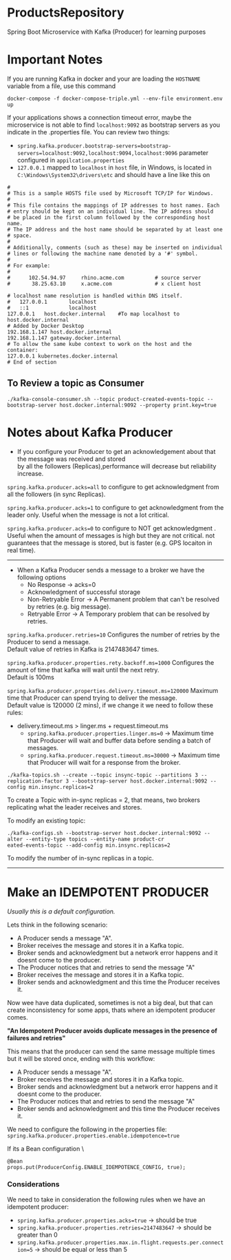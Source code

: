 # ProductsRepository
Spring Boot Microservice with Kafka (Producer) for learning purposes

# Important Notes
If you are running Kafka in docker and your are loading the ```HOSTNAME``` variable from a file, use this command

```docker-compose -f docker-compose-triple.yml --env-file environment.env up```

If your applications shows a connection timeout error, maybe the microservice is not able to find ```localhost:9092``` as bootstrap servers as you indicate in the .properties file.
You can review two things:
- ```spring.kafka.producer.bootstrap-servers=bootstrap-servers=localhost:9092,localhost:9094,localhost:9096``` parameter configured in ```appilcation.properties```
- ```127.0.0.1``` mapped to ```localhost``` in ```host``` file, in Windows, is located in ```C:\Windows\System32\drivers\etc``` and should have a line like this on

```# Copyright (c) 1993-2009 Microsoft Corp.
#
# This is a sample HOSTS file used by Microsoft TCP/IP for Windows.
#
# This file contains the mappings of IP addresses to host names. Each
# entry should be kept on an individual line. The IP address should
# be placed in the first column followed by the corresponding host name.
# The IP address and the host name should be separated by at least one
# space.
#
# Additionally, comments (such as these) may be inserted on individual
# lines or following the machine name denoted by a '#' symbol.
#
# For example:
#
#      102.54.94.97     rhino.acme.com          # source server
#       38.25.63.10     x.acme.com              # x client host

# localhost name resolution is handled within DNS itself.
#	127.0.0.1       localhost
#	::1             localhost
127.0.0.1   host.docker.internal    #To map localhost to host.docker.internal
# Added by Docker Desktop
192.168.1.147 host.docker.internal
192.168.1.147 gateway.docker.internal
# To allow the same kube context to work on the host and the container:
127.0.0.1 kubernetes.docker.internal
# End of section 
```

## To Review a topic as Consumer
```./kafka-console-consumer.sh --topic product-created-events-topic --bootstrap-server host.docker.internal:9092 --property print.key=true```

# Notes about Kafka Producer
- If you configure your Producer to get an acknowledgement about that the message was received and stored \
by all the followers (Replicas),performance will decrease but reliability increase. 


```spring.kafka.producer.acks=all``` to configure to get acknowledgment from all the followers (in sync Replicas).

```spring.kafka.producer.acks=1``` to configure to get acknowledgment from the leader only. Useful when the message is not a lot critical.

```spring.kafka.producer.acks=0``` to configure to NOT get acknowledgment . Useful when the amount of messages is high but they are not critical.
not guarantees that the message is stored, but is faster (e.g. GPS locaiton in real time).

----


* When a Kafka Producer sends a message to a broker we have the following options
  * No Response -> acks=0
  * Acknowledgment of successful storage
  * Non-Retryable Error -> A Permanent problem that can't be resolved by retries (e.g. big message).
  * Retryable Error -> A Temporary problem that can be resolved by retries.

```spring.kafka.producer.retries=10``` Configures the number of retries by the Producer to send a message. \
Default value of retries in Kafka is 2147483647 times. 

```spring.kafka.producer.properties.rety.backoff.ms=1000``` Configures the amount of time that kafka will wait until the next retry.\
Default is 100ms

```spring.kafka.producer.properties.delivery.timeout.ms=120000``` Maximum time that Producer can spend trying to deliver the message. \
Default value is 120000 (2 mins), if we change it we need to follow these rules:
* delivery.timeout.ms > linger.ms + request.timeout.ms
  * ```spring.kafka.producer.properties.linger.ms=0``` -> Maximum time that Producer will wait and buffer data before sending a batch of messages.
  * ```spring.kafka.producer.request.timeout.ms=30000``` -> Maximum time that Producer will wait for a response from the broker.

``` 
./kafka-topics.sh --create --topic insync-topic --partitions 3 --replication-factor 3 --bootstrap-server host.docker.internal:9092 --config min.insync.replicas=2
```
To create a Topic with in-sync replicas = 2, that means, two brokers replicating what the leader receives and stores.

To modify an existing topic:

```
./kafka-configs.sh --bootstrap-server host.docker.internal:9092 --alter --entity-type topics --entity-name product-cr
eated-events-topic --add-config min.insync.replicas=2
```
To modify the number of in-sync replicas in a topic.

----

# Make an IDEMPOTENT PRODUCER

_Usually this is a default configuration._

Lets think in the following scenario: 
* A Producer sends a message "A".
* Broker receives the message and stores it in a Kafka topic.
* Broker sends and acknowledgment but a network error happens and it doesnt come to the producer.
* The Producer notices that and retries to send the message "A"
* Broker receives the message and stores it in a Kafka topic.
* Broker sends and acknowledgment and this time the Producer receives it.

Now wee have data duplicated, sometimes is not a big deal, but that can create inconsistency for some apps, thats where an idempotent producer comes.

**"An Idempotent Producer avoids duplicate messages in the presence of failures and retries"**

This means that the producer can send the same message multiple times but it will be stored once, ending with this workflow:
* A Producer sends a message "A".
* Broker receives the message and stores it in a Kafka topic.
* Broker sends and acknowledgment but a network error happens and it doesnt come to the producer.
* The Producer notices that and retries to send the message "A"
* Broker sends and acknowledgment and this time the Producer receives it.

We need to configure the following in the properties file:
`spring.kafka.producer.properties.enable.idempotence=true`

If its a Bean configuration \
```
@Bean
props.put(ProducerConfig.ENABLE_IDEMPOTENCE_CONFIG, true);
```

### Considerations
We need to take in consideration the following rules when we have an idempotent producer:

* `spring.kafka.producer.properties.acks=true` -> should be true
* `spring.kafka.producer.properties.retries=2147483647` -> should be greater than 0
* `spring.kafka.producer.properties.max.in.flight.requests.per.connection=5` -> should be equal or less than 5








